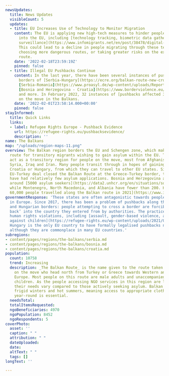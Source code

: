```yaml
---
newsUpdates:
  title: News Updates
  visibleCount: 5
  updates:
  - title: EU Increases Use of Technology to Monitor Migration
    content: The EU is applying new high-tech measures to hinder people from crossing
      into the EU, including [technology tracking, biometric data gathering, and drone
      surveillance](https://www.infomigrants.net/en/post/38478/digital-borders-eu-increases-use-of-technology-to-monitor-migration).
      This could lead to a decline in people migrating through these territories,
      choosing more dangerous routes, or taking greater risks on the existing Balkan
      route.
    date: '2022-02-18T23:59:19Z'
    pinned: false
  - title: Illegal EU Pushbacks Continue
    content: In the last year, there have been several instances of pushbacks at the
      borders of [Serbia-Hungary](https://ecre.org/balkan-route-new-croatian-pushback-revelations-mistreatment-of-people-in-transit-states-block-afghans-but-declare-hospitality-vis-a-vis-ukrainians/),
      [Serbia-Romania](https://www.proasyl.de/wp-content/uploads/Report-pushbacks-from-Romania-to-Serbia_final.pdf),
      [Bosnia and Herzegovina - Croatia](https://www.borderviolence.eu/balkan-regional-report-january-2022/),
      and more. In February 2022, 32 instances of [pushbacks affected 3614 people](https://www.borderviolence.eu/balkan-regional-report-january-2022/)
      on the move in the Balkans.
    date: '2022-02-01T23:58:14.000+00:00'
    pinned: false
stayInformed:
  title: Quick Links
  links:
  - label: Refugee Rights Europe - Pushback Evidence
    url: https://refugee-rights.eu/pushbacksevidence/
    description: ''
name: The Balkans
map: "/uploads/region-maps-11.png"
overview: The Balkan region borders the EU and Schengen zone, which makes it a standard
  route for transitory migrants wishing to gain asylum within the EU. The Balkans
  act as a transitory region for people on the move, most from Afghanistan, Pakistan,
  Syria, Iraq and Iran. Many people transit through in hopes of gaining entrance to
  Croatia or Hungary, from which they can travel to other EU states. Since the infamous
  EU-Turkey deal closed the Balkan Route at the Greece-Turkey border, the Balkans
  have had relatively few asylum applications. Bosnia and Herzegovina and Serbia have
  around [5000 asylum seekers](https://data2.unhcr.org/en/situations/southeasterneurope),
  while Montenegro, North Macedonia, and Albania have fewer than 200. However, [some
  60,000 people travelled along the Balkan route in 2021](https://www.infomigrants.net/en/post/38478/digital-borders-eu-increases-use-of-technology-to-monitor-migration).
governmentResponse: 'These states are often antagonistic towards people seeking refuge
  in Europe. Since 2017, there has been a problem of pushbacks along the Croatian
  and Hungarian borders: people attempting to cross a border are forcibly ‘pushed
  back’ into the country they entered from by authorities. The practice often constitutes
  human rights violations, including [assault, gender-based violence, and violence
  against children](https://refugee-rights.eu/wp-content/uploads/2021/09/RRE_NoRightsInSight.pdf).
  Hungary is the only EU country to have formally legalised pushbacks nationally,
  although they are commonplace in many EU countries.'
subregions:
- content/pages/regions/the-balkans/serbia.md
- content/pages/regions/the-balkans/bosnia.md
- content/pages/regions/the-balkans/croatia.md
population:
  count: 10758
  trend: Increasing
  description: _The Balkan Route_ is the name given to the route taken by many persons
    on the move who head north from Turkey or Greece towards Western and Northern
    Europe. Most people on this route are male adults and unaccompanied or separated
    children. As the people accessing NGO services in this region are largely in transit,
    their needs vary compared to those actively seeking asylum. Balkan countries experience
    frigid winters and hot summers, meaning access to appropriate clothing and shelter
    year-round is essential.
  needsTotal: 
  totalItemsRequested: 
  ngoBeneficiaries: 4970
  ngoPopulation: 8452
  ngoRespondents: 5
coverPhoto:
  asset: ''
  caption: " "
  attribution: " "
  dateUploaded: 
  date: 
  altText: " "
  tags: []
longText: ''

---
```


